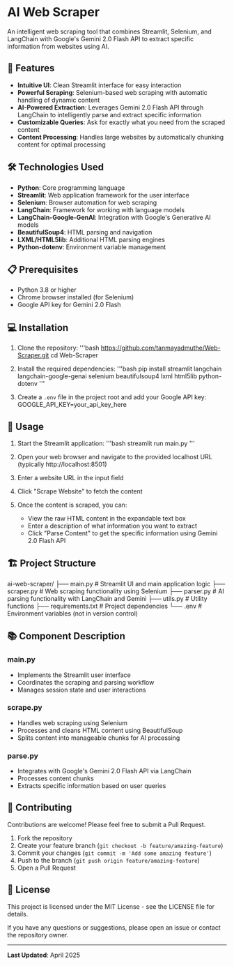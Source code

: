 # AI Web Scraper

An intelligent web scraping tool that combines Streamlit, Selenium, and LangChain with Google's Gemini 2.0 Flash API to extract specific information from websites using AI.

## 🚀 Features

- **Intuitive UI**: Clean Streamlit interface for easy interaction
- **Powerful Scraping**: Selenium-based web scraping with automatic handling of dynamic content
- **AI-Powered Extraction**: Leverages Gemini 2.0 Flash API through LangChain to intelligently parse and extract specific information
- **Customizable Queries**: Ask for exactly what you need from the scraped content
- **Content Processing**: Handles large websites by automatically chunking content for optimal processing

## 🛠️ Technologies Used

- **Python**: Core programming language
- **Streamlit**: Web application framework for the user interface
- **Selenium**: Browser automation for web scraping
- **LangChain**: Framework for working with language models
- **LangChain-Google-GenAI**: Integration with Google's Generative AI models
- **BeautifulSoup4**: HTML parsing and navigation
- **LXML/HTML5lib**: Additional HTML parsing engines
- **Python-dotenv**: Environment variable management

## 📋 Prerequisites

- Python 3.8 or higher
- Chrome browser installed (for Selenium)
- Google API key for Gemini 2.0 Flash

## 💻 Installation

1. Clone the repository:
'''bash
https://github.com/tanmayadmuthe/Web-Scraper.git
cd Web-Scraper

2. Install the required dependencies:
'''bash
pip install streamlit langchain langchain-google-genai selenium beautifulsoup4 lxml html5lib python-dotenv
'''

3. Create a `.env` file in the project root and add your Google API key:
GOOGLE_API_KEY=your_api_key_here


## 🚀 Usage

1. Start the Streamlit application:
'''bash
streamlit run main.py
'''

2. Open your web browser and navigate to the provided localhost URL (typically http://localhost:8501)

3. Enter a website URL in the input field

4. Click "Scrape Website" to fetch the content

5. Once the content is scraped, you can:
   - View the raw HTML content in the expandable text box
   - Enter a description of what information you want to extract
   - Click "Parse Content" to get the specific information using Gemini 2.0 Flash API

## 🏗️ Project Structure

ai-web-scraper/
├── main.py # Streamlit UI and main application logic
├── scraper.py # Web scraping functionality using Selenium
├── parser.py # AI parsing functionality with LangChain and Gemini
├── utils.py # Utility functions
├── requirements.txt # Project dependencies
└── .env # Environment variables (not in version control)


## 📚 Component Description

### main.py
- Implements the Streamlit user interface
- Coordinates the scraping and parsing workflow
- Manages session state and user interactions

### scrape.py
- Handles web scraping using Selenium
- Processes and cleans HTML content using BeautifulSoup
- Splits content into manageable chunks for AI processing

### parse.py
- Integrates with Google's Gemini 2.0 Flash API via LangChain
- Processes content chunks
- Extracts specific information based on user queries

## 🤝 Contributing

Contributions are welcome! Please feel free to submit a Pull Request.

1. Fork the repository
2. Create your feature branch (`git checkout -b feature/amazing-feature`)
3. Commit your changes (`git commit -m 'Add some amazing feature'`)
4. Push to the branch (`git push origin feature/amazing-feature`)
5. Open a Pull Request

## 📄 License

This project is licensed under the MIT License - see the LICENSE file for details.

If you have any questions or suggestions, please open an issue or contact the repository owner.

---

**Last Updated**: April 2025
